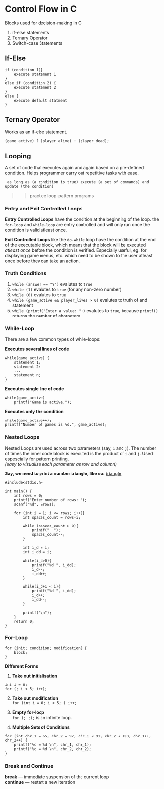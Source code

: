 # Control Flow in C
Blocks used for decision-making in C.

1. if-else statements
2. Ternary Operator
3. Switch-case Statements

## If-Else
```
if (condition 1){
    execute statement 1
}
else if (condition 2) {
    execute statement 2
}
else {
    execute default statment
}
```

## Ternary Operator
Works as an if-else statement.
```
(game_active) ? (player_alive) : (player_dead);
```

## Looping
A set of code that executes again and again based on a pre-defined condition. Helps programmer carry out repetitive tasks with ease.  
  
` as long as (a condition is true) execute (a set of commands) and update (the condition)`  

>> practice loop-pattern programs 

### Entry and Exit Controlled Loops
**Entry Controlled Loops** have the condition at the beginning of the loop. the `for-loop` and `while-loop` are entry controlled and will only run once the condition is valid atleast once.  

**Exit Controlled Loops** like the `do-while` loop have the condition at the end of the executable block, which means that the block will be executed *atleast once* before the condition is verified. Especially useful, eg. for displaying game menus, etc. which need to be shown to the user atleast once before they can take an action.

### Truth Conditions
1. `while (answer == "Y")` evalutes to `true`  
2. `while (1)` evalutes to `true` (for any non-zero number)  
3. `while (0)` evalutes to `true`  
4. `while (game_active && player_lives > 0)` evalutes to truth of and statement  
5. `while (printf("Enter a value: "))` evalutes to `true`, because `printf()` returns the number of characters

### While-Loop
There are a few common types of while-loops:  

**Executes several lines of code**
```
while(game_active) {
    statement 1;
    statement 2;
    ...
    statement n;
}
```

**Executes single line of code**
```
while(game_active)
    printf("Game is active.");
```

**Executes only the condition**
```
while(game_active++);
printf("Number of games is %d.", game_active);
```


### Nested Loops
Nested Loops are used across two parameters (say, `i` and `j`). The number of times the inner code block is executed is the product of `i` and `j`. Used espescially for pattern printing.  
*(easy to visualise each parameter as row and column)*

**Say, we need to print a number triangle, like so:**
[triangle](https://github.com/psrth/intro-to-programming-csF111/blob/main/rsc/loop-triangle.png)

```
#include<stdio.h>

int main() {
	int rows = 0;
	printf("Enter number of rows: ");
	scanf("%d", &rows);
	
	for (int i = 1; i <= rows; i++){
		int spaces_count = rows-i;
		
		while (spaces_count > 0){
			printf("  ");
			spaces_count--;
		}

		int i_d = i;
		int i_dd = i;

		while(i_d>0){
			printf("%d ", i_dd);
			i_d--;
			i_dd++;
		}

		while(i_d+1 < i){
			printf("%d ", i_dd);
			i_d++;
			i_dd--;
		}

		printf("\n");		
	}
	return 0;
}
```

### For-Loop
```
for (init; condition; modification) {
    block;
}
```   

**Different Forms**
1. **Take out initialisation**  
```
int i = 0;
for (; i < 5; i++);
```  

2. **Take out modification**  
`for (int i = 0; i < 5; ) i++;`  

3. **Empty for-loop**  
`for (; ;);` is an infinite loop.

4. **Multiple Sets of Conditions**
```
for (int chr_1 = 65, chr_2 = 97; chr_1 < 91, chr_2 < 123; chr_1++, chr_2++) {
    printf("%c = %d \n", chr_1, chr_1);
    printf("%c = %d \n", chr_2, chr_2);
}
```

### Break and Continue
**break** — immediate suspension of the current loop  
**continue** — restart a new iteration